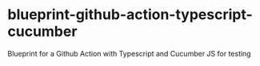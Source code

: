 # blueprint-github-action-typescript-cucumber
Blueprint for a Github Action with Typescript and Cucumber JS for testing
